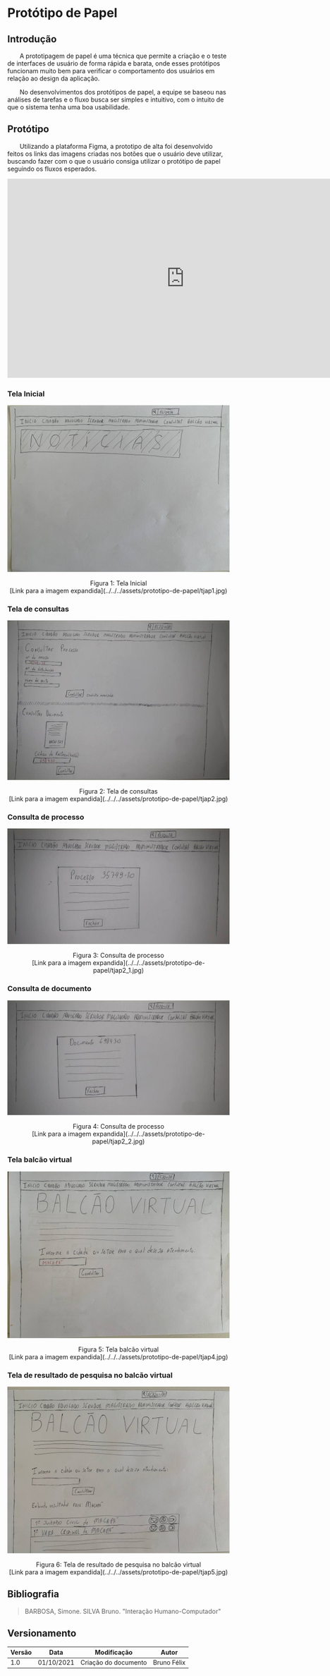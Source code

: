 # Protótipo de Papel

## Introdução

&emsp;&emsp;A prototipagem de papel é uma técnica que permite a criação e o teste de interfaces de usuário de forma rápida e barata, onde esses protótipos funcionam muito bem para verificar o comportamento dos usuários em relação ao design da aplicação.

&emsp;&emsp;No desenvolvimentos dos protótipos de papel, a equipe se baseou nas análises de tarefas e o fluxo busca ser simples e intuitivo, com o intuito de que o sistema tenha uma boa usabilidade.

## Protótipo

&emsp;&emsp;Utilizando a plataforma Figma, a prototipo de alta foi desenvolvido feitos os links das imagens criadas nos botões que o usuário deve utilizar, buscando fazer com o que o usuário consiga utilizar o protótipo de papel seguindo os fluxos esperados.

<iframe style="border: 1px solid rgba(0, 0, 0, 0.1);" width="800" height="450" src="https://www.figma.com/embed?embed_host=share&url=https%3A%2F%2Fwww.figma.com%2Ffile%2Fsea4Xmu2hL00NQa2PNuERO%2FTJAP-Pr%C3%B3t.-Alta-Fidelidade%3Fnode-id%3D0%253A1" allowfullscreen></iframe>

### Tela Inicial

![Tela Inicial](../../../assets/prototipo-de-papel/tjap1.jpg)
<center>Figura 1: Tela Inicial<br>[Link para a imagem expandida](../../../assets/prototipo-de-papel/tjap1.jpg)</center>

### Tela de consultas

![Tela de consultas](../../../assets/prototipo-de-papel/tjap2.jpg)
<center>Figura 2: Tela de consultas<br>[Link para a imagem expandida](../../../assets/prototipo-de-papel/tjap2.jpg)</center>

### Consulta de processo

![Consulta de processo](../../../assets/prototipo-de-papel/tjap2_1.jpg)
<center>Figura 3: Consulta de processo<br>[Link para a imagem expandida](../../../assets/prototipo-de-papel/tjap2_1.jpg)</center>

### Consulta de documento

![Consulta de documento](../../../assets/prototipo-de-papel/tjap2_2.jpg)
<center>Figura 4: Consulta de processo<br>[Link para a imagem expandida](../../../assets/prototipo-de-papel/tjap2_2.jpg)</center>

### Tela balcão virtual

![Tela balcão virtual](../../../assets/prototipo-de-papel/tjap4.jpg)
<center>Figura 5: Tela balcão virtual<br>[Link para a imagem expandida](../../../assets/prototipo-de-papel/tjap4.jpg)</center>

### Tela de resultado de pesquisa no balcão virtual

![Tela de resultado de pesquisa no balcão virtual](../../../assets/prototipo-de-papel/tjap5.jpg)
<center>Figura 6: Tela de resultado de pesquisa no balcão virtual<br>[Link para a imagem expandida](../../../assets/prototipo-de-papel/tjap5.jpg)</center>

## Bibliografia

> BARBOSA, Simone. SILVA Bruno. "Interação Humano-Computador"

## Versionamento

| Versão | Data | Modificação | Autor |
|--|--|--|--|
| 1.0 | 01/10/2021 | Criação do documento | Bruno Félix |

